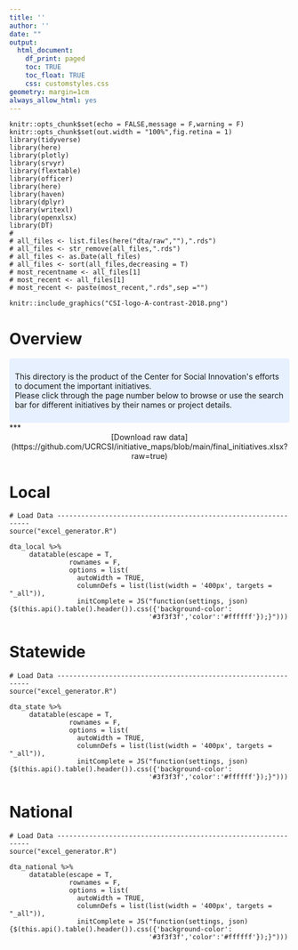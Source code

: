 ```yaml
---
title: ''
author: ''
date: ""
output:
  html_document:
    df_print: paged
    toc: TRUE
    toc_float: TRUE
    css: customstyles.css
geometry: margin=1cm
always_allow_html: yes
---
```


```{r setup, include=FALSE}
knitr::opts_chunk$set(echo = FALSE,message = F,warning = F)
knitr::opts_chunk$set(out.width = "100%",fig.retina = 1)
library(tidyverse)
library(here)
library(plotly)
library(srvyr)
library(flextable)
library(officer)
library(here)
library(haven)
library(dplyr)
library(writexl)
library(openxlsx)
library(DT)
# 
# all_files <- list.files(here("dta/raw",""),".rds")
# all_files <- str_remove(all_files,".rds")
# all_files <- as.Date(all_files)
# all_files <- sort(all_files,decreasing = T)
# most_recentname <- all_files[1]
# most_recent <- all_files[1]
# most_recent <- paste(most_recent,".rds",sep ="")

```

```{r, fig.align="center", out.width = "400px"}
knitr::include_graphics("CSI-logo-A-contrast-2018.png")
```
</center>

# Overview

<style>
div.blue {background-color: #e6f0ff; border-radius: 5px; padding: 10px;}
</style>
<div class = "blue">

This directory is the product of the Center for Social Innovation's efforts to document the important initiatives.
<br>Please click through the page number below to browse or use the search bar for different initiatives by their names or project details.

</div>
***

<center>
[Download raw data](https://github.com/UCRCSI/initiative_maps/blob/main/final_initiatives.xlsx?raw=true)
</center>

# Local

```{r local,results="asis"}
# Load Data ---------------------------------------------------------------
source("excel_generator.R")

dta_local %>%
     datatable(escape = T, 
               rownames = F,
               options = list(
                 autoWidth = TRUE,
                 columnDefs = list(list(width = '400px', targets = "_all")),
                 initComplete = JS("function(settings, json) {$(this.api().table().header()).css({'background-color':
                                   '#3f3f3f','color':'#ffffff'});}")))
```

# Statewide

```{r state,results="asis"}
# Load Data ---------------------------------------------------------------
source("excel_generator.R")

dta_state %>%
     datatable(escape = T, 
               rownames = F,
               options = list(
                 autoWidth = TRUE,
                 columnDefs = list(list(width = '400px', targets = "_all")),
                 initComplete = JS("function(settings, json) {$(this.api().table().header()).css({'background-color':
                                   '#3f3f3f','color':'#ffffff'});}")))
```

# National

```{r national,results="asis"}
# Load Data ---------------------------------------------------------------
source("excel_generator.R")

dta_national %>%
     datatable(escape = T, 
               rownames = F,
               options = list(
                 autoWidth = TRUE,
                 columnDefs = list(list(width = '400px', targets = "_all")),
                 initComplete = JS("function(settings, json) {$(this.api().table().header()).css({'background-color':
                                   '#3f3f3f','color':'#ffffff'});}")))
```
